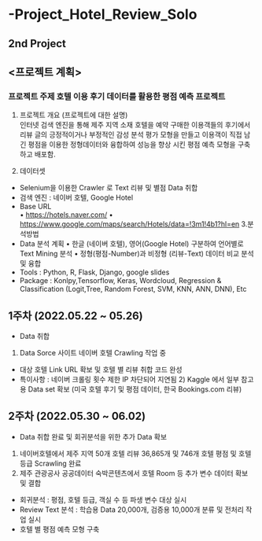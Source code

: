 # -Project_Hotel_Review_Solo
 ## 2nd Project


## <프로젝트 계획>

### 프로젝트 주제	 호텔 이용 후기 데이터를 활용한 평점 예측 프로젝트

1. 프로젝트 개요
(프로젝트에 대한 설명)	
인터넷 검색 엔진을 통해 제주 지역 소재 호텔을 예약 구매한 이용객들의 후기에서 리뷰 글의 긍정적이거나 부정적인 감성 분석 평가 모형을 만들고
이용객이 직접 남긴 평점을 이용한 정형데이터와 융합하여 성능을 향상 시킨 평점 예측 모형을 구축하고 배포함. 

3. 데이터셋	 
 - Selenium을 이용한 Crawler 로 Text 리뷰 및 별점 Data 취합
 - 검색 엔진 : 네이버 호텔, Google Hotel  
 - Base URL  
    •	https://hotels.naver.com/
    •	https://www.google.com/maps/search/Hotels/data=!3m1!4b1?hl=en
3.분석방법	
 - Data 분석 계획
   •	한글 (네이버 호텔), 영어(Google Hotel) 구분하여 언어별로 Text Mining 분석
   •	정형(평점-Number)과 비정형 (리뷰-Text) 데이터 비교 분석 및 융합    
-	Tools : Python, R, Flask, Django, google slides 
-	Package : Konlpy,Tensorflow, Keras, Wordcloud, Regression & Classification (Logit,Tree,  Random Forest, SVM, KNN, ANN, DNN), Etc


## 1주차 (2022.05.22 ~ 05.26) 
-	Data 취합 
  1) Data Sorce 사이트 네이버 호텔 Crawling 작업 중
* 대상 호텔 Link URL 확보 및 호텔 별 리뷰 취합 코드 완성 
* 특이사항 : 네이버 크롤링 횟수 제한 IP 차단되어 지연됨
  2) Kaggle 에서 일부 참고용 Data set 확보 
(미국 호텔 후기 및 평점 데이터, 한국 Bookings.com 리뷰)

## 2주차 (2022.05.30 ~ 06.02) 
-	Data 취합 완료 및 회귀분석을 위한 추가 Data 확보 
  1) 네이버호텔에서 제주 지역 50개 호텔 리뷰 36,865개 및 746개 호텔 평점 및 호텔 등급 Scrawling 완료 
  2) 제주 관광공사 공공데이터 숙박콘텐츠에서 호텔 Room 등 추가 변수 데이터 확보 및 결합 
-	회귀분석 : 평점, 호텔 등급, 객실 수 등 파생 변수 대상 실시
-	Review Text 분석 : 학습용 Data 20,000개, 검증용 10,000개 분류 및 전처리 작업 실시
-	호텔 별 평점 예측 모형 구축
